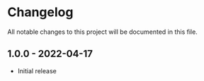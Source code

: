 # Changelog

All notable changes to this project will be documented in this file.

<a name="1.0.0"></a>
## 1.0.0 - 2022-04-17

- Initial release
